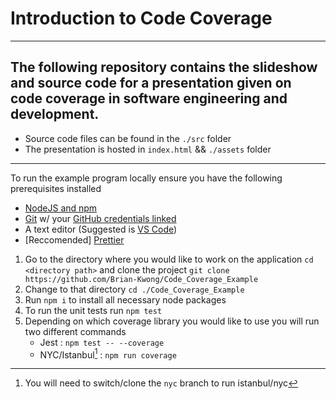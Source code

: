 # Introduction to Code Coverage

---

## The following repository contains the slideshow and source code for a presentation given on code coverage in software engineering and development.

- Source code files can be found in the `./src` folder
- The presentation is hosted in `index.html` && `./assets` folder

---

To run the example program locally ensure you have the following prerequisites installed

- [NodeJS and npm](https://nodejs.org/en/download)  
- [Git](https://git-scm.com/downloads) w/ your [GitHub credentials linked](https://docs.github.com/en/authentication/connecting-to-github-with-ssh)  
- A text editor (Suggested is [VS Code](https://code.visualstudio.com/download))  
- \[Reccomended\] [Prettier](https://prettier.io/docs/en/install.html)

1. Go to the directory where you would like to work on the application `cd <directory path>`  and clone the project `git clone https://github.com/Brian-Kwong/Code_Coverage_Example`  
2. Change to that directory `cd ./Code_Coverage_Example`  
3. Run `npm i` to install all necessary node packages   
4. To run the unit tests run `npm test`
5. Depending on which coverage library you would like to use you will run two different commands 
	- Jest : `npm test -- --coverage`
	- NYC/Istanbul[^1] : `npm run coverage`

[^1]: You will need to switch/clone the `nyc` branch to run istanbul/nyc

